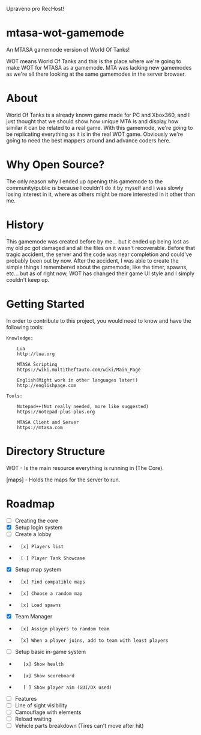 Upraveno pro RecHost!
# mtasa-wot-gamemode
An MTASA gamemode version of World Of Tanks!

WOT means World Of Tanks and this is the place where we're going to make WOT for MTASA as a gamemode.
MTA was lacking new gamemodes as we're all there looking at the same gamemodes in the server browser.

# About
World Of Tanks is a already known game made for PC and Xbox360, and I just thought that we should show how unique MTA is and display how similar it can be related to a real game. With this gamemode, we're going to be replicating everything as it is in the real WOT game. Obviously we're going to need the best mappers around and advance coders here.

# Why Open Source?
The only reason why I ended up opening this gamemode to the community/public is because I couldn't do it by myself and I was slowly losing interest in it, where as others might be more interested in it other than me.

# History
This gamemode was created before by me... but it ended up being lost as my old pc got damaged and all the files on it wasn't recoverable. Before that tragic accident, the server and the code was near completion and could've probably been out by now. After the accident, I was able to create the simple things I remembered about the gamemode, like the timer, spawns, etc... but as of right now, WOT has changed their game UI style and I simply couldn't keep up.

# Getting Started
In order to contribute to this project, you would need to know and have the following tools:

    Knowledge:

        Lua
        http://lua.org
    
        MTASA Scripting
        https://wiki.multitheftauto.com/wiki/Main_Page
    
        English(Might work in other languages later!)
        http://englishpage.com

    Tools:

        Notepad++(Not really needed, more like suggested)
        https://notepad-plus-plus.org
    
        MTASA Client and Server
        https://mtasa.com


# Directory Structure
WOT - Is the main resource everything is running in (The Core).

[maps] - Holds the maps for the server to run.

# Roadmap
- [ ] Creating the core
-   [x] Setup login system
-   [ ] Create a lobby
-       [x] Players list
-       [ ] Player Tank Showcase
-   [x] Setup map system
-       [x] Find compatible maps
-       [x] Choose a random map
-       [x] Load spawns
-   [x] Team Manager
-       [x] Assign players to random team
-       [x] When a player joins, add to team with least players
-   [ ] Setup basic in-game system
-        [x] Show health
-        [x] Show scoreboard
-        [ ] Show player aim (GUI/DX used)
- [ ] Features
-   [ ] Line of sight visibility
-   [ ] Camouflage with elements
-   [ ] Reload waiting
-   [ ] Vehicle parts breakdown (Tires can't move after hit)
